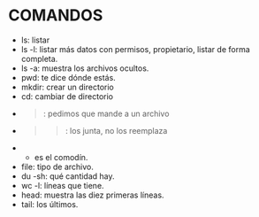 # COMANDOS

- ls: listar
- ls -l: listar más datos con permisos, propietario, listar de forma completa.
- ls -a: muestra los archivos ocultos. 
- pwd: te dice dónde estás. 
- mkdir: crear un directorio
- cd: cambiar de directorio 
- >: pedimos que mande a un archivo
- >>: los junta, no los reemplaza
- * es el comodín. 
- file: tipo de archivo.
- du -sh: qué cantidad hay. 
- wc -l: líneas que tiene.
- head: muestra las diez primeras líneas. 
- tail: los últimos. 
